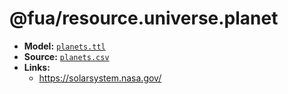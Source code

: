 # @fua/resource.universe.planet

- **Model:** [`planets.ttl`](data/planets.ttl)
- **Source:** [`planets.csv`](data/planets.csv)
- **Links:**
    - https://solarsystem.nasa.gov/
